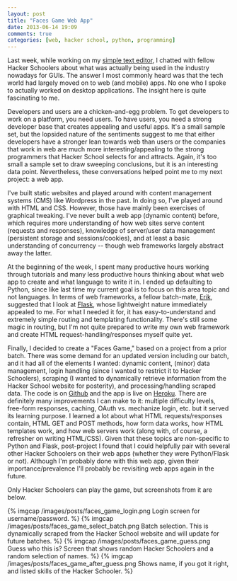 ```yaml
---
layout: post
title: "Faces Game Web App"
date: 2013-06-14 19:09
comments: true
categories: [web, hacker school, python, programming]
---
```


Last week, while working on my [simple text editor](/blog/2013/06/07/first-project-simple-text-editor/), I chatted with fellow Hacker Schoolers about what was actually being used in the industry nowadays for GUIs. The answer I most commonly heard was that the tech world had largely moved on to web (and mobile) apps. No one who I spoke to actually worked on desktop applications. The insight here is quite fascinating to me.

Developers and users are a chicken-and-egg problem. To get developers to work on a platform, you need users. To have users, you need a strong developer base that creates appealing and useful apps. It's a small sample set, but the lopsided nature of the sentiments suggest to me that either developers have a stronger lean towards web than users or the companies that work in web are much more interesting/appealing to the strong programmers that Hacker School selects for and attracts. Again, it's too small a sample set to draw sweeping conclusions, but it is an interesting data point. Nevertheless, these conversations helped point me to my next project: a web app.<!-- more -->

I've built static websites and played around with content management systems (CMS) like Wordpress in the past. In doing so, I've played around with HTML and CSS. However, those have mainly been exercises of graphical tweaking. I've never built a web app (dynamic content) before, which requires more understanding of how web sites serve content (requests and responses), knowledge of server/user data management (persistent storage and sessions/cookies), and at least a basic understanding of concurrency -- though web frameworks largely abstract away the latter.

At the beginning of the week, I spent many productive hours working through tutorials and many less productive hours thinking about what web app to create and what language to write it in. I ended up defaulting to Python, since like last time my current goal is to focus on this area topic and not languages. In terms of web frameworks, a fellow batch-mate, [Erik](http://skien.cc/), suggested that I look at [Flask](http://flask.pocoo.org/), whose lightweight nature immediately appealed to me. For what I needed it for, it has easy-to-understand and extremely simple routing and templating functionality. There's still some magic in routing, but I'm not quite prepared to write my own web framework and create HTML request-handling/responses myself quite yet.

Finally, I decided to create a "Faces Game," based on a project from a prior batch. There was some demand for an updated version including our batch, and it had all of the elements I wanted: dynamic content, (minor) data management, login handling (since I wanted to restrict it to Hacker Schoolers), scraping (I wanted to dynamically retrieve information from the Hacker School website for posterity), and processing/handling scraped data. The code is on [Github](https://github.com/j-wang/faces-game) and the app is live on [Heroku](https://enigmatic-hollows-9840.herokuapp.com/). There are definitely many improvements I can make to it: multiple difficulty levels, free-form responses, caching, OAuth vs. mechanize login, etc. but it served its learning purpose. I learned a lot about what HTML requests/responses contain, HTML GET and POST methods, how form data works, how HTML templates work, and how web servers work (along with, of course, a refresher on writing HTML/CSS). Given that these topics are non-specific to Python and Flask, post-project I found that I could helpfully pair with several other Hacker Schoolers on their web apps (whether they were Python/Flask or not). Although I'm probably done with this web app, given their importance/prevalence I'll probably be revisiting web apps again in the future.

Only Hacker Schoolers can play the game, but screenshots from it are below.

{% imgcap /images/posts/faces_game_login.png Login screen for username/password. %}
{% imgcap /images/posts/faces_game_select_batch.png Batch selection. This is dynamically scraped from the Hacker School website and will update for future batches. %}
{% imgcap /images/posts/faces_game_guess.png Guess who this is? Screen that shows random Hacker Schoolers and a random selection of names. %}
{% imgcap /images/posts/faces_game_after_guess.png Shows name, if you got it right, and listed skills of the Hacker Schooler. %}
